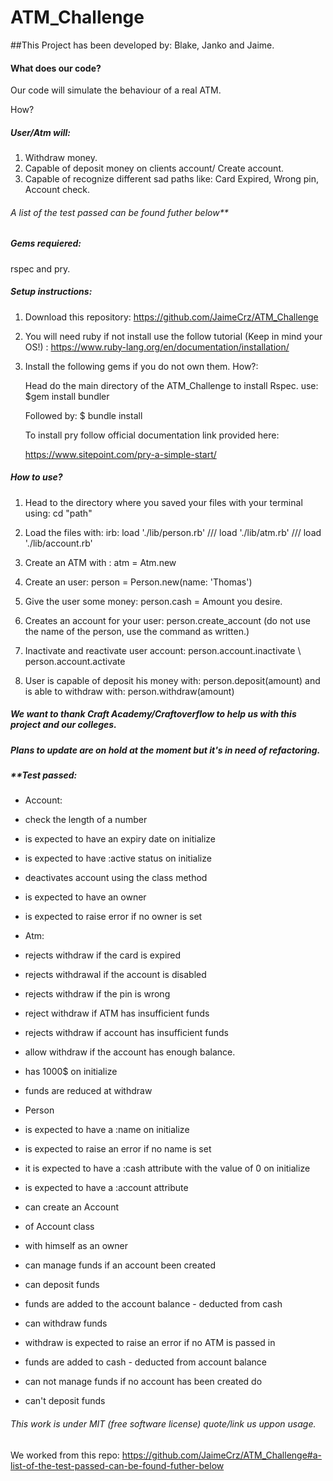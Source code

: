 # 			ATM_Challenge
##This Project has been developed by: Blake, Janko and Jaime.

#### What does our code?

Our code will simulate the behaviour of a real ATM.

How?


##### User/Atm will:

1. Withdraw money.
2. Capable of deposit money on clients account/ Create account.
3. Capable of recognize different sad paths like: Card Expired, Wrong pin, Account check.


###### A list of the test passed can be found futher below**



##### Gems requiered:
rspec and pry.

##### Setup instructions:

1. Download this repository: https://github.com/JaimeCrz/ATM_Challenge 
2. You will need ruby if not install use the follow tutorial (Keep in mind your OS!) : https://www.ruby-lang.org/en/documentation/installation/
2. Install the following gems if you do not own them. How?:
   
    Head do the main directory of the ATM_Challenge to install Rspec.
    use: $gem install bundler

    Followed by: $ bundle install

    To install pry follow official documentation link provided here:

    https://www.sitepoint.com/pry-a-simple-start/


##### How to use?

1. Head to the directory where you saved your files with your terminal using: cd "path"

2. Load the files with: irb: load './lib/person.rb'  /// load './lib/atm.rb' /// load './lib/account.rb'

3. Create an ATM with : atm = Atm.new

4. Create an user: person = Person.new(name: 'Thomas')

5. Give the user some money: person.cash = Amount you desire.

6. Creates an account for your user: person.create_account (do not use the name of the person, use the command as written.)

7. Inactivate and reactivate user account: person.account.inactivate \\ person.account.activate

8. User is capable of deposit his money with: person.deposit(amount) and is able to withdraw with: person.withdraw(amount)


##### We want to thank Craft Academy/Craftoverflow to help us with this project and our colleges. 

##### Plans to update are on hold at the moment but it's in need of refactoring.



##### **Test passed:

- Account:
-  check the length of a number
-  is expected to have an expiry date on initialize
-  is expected to have :active status on initialize
-  deactivates account using the class method
-  is expected to have an owner
-  is expected to raise error if no owner is set
  
- Atm:
-  rejects withdraw if the card is expired
-  rejects withdrawal if the account is disabled
-  rejects withdraw if the pin is wrong
-  reject withdraw if ATM has insufficient funds
-  rejects withdraw if account has insufficient funds
-  allow withdraw if the account has enough balance.
-  has 1000$ on initialize
-  funds are reduced at withdraw
  
- Person
-  is expected to have a :name on initialize
-  is expected to raise an error if no name is set
-  it is expected to have a :cash attribute with the value of 0 on initialize
-  is expected to have a :account attribute

- can create an Account
-  of Account class
-  with himself as an owner

- can manage funds if an account been created
-  can deposit funds
-  funds are added to the account balance - deducted from cash
-  can withdraw funds
-  withdraw is expected to raise an error if no ATM is passed in
-  funds are added to cash - deducted from account balance

- can not manage funds if no account has been created do
-    can't deposit funds


###### This work is under MIT (free software license) quote/link us uppon usage.

We worked from this repo:
https://github.com/JaimeCrz/ATM_Challenge#a-list-of-the-test-passed-can-be-found-futher-below
